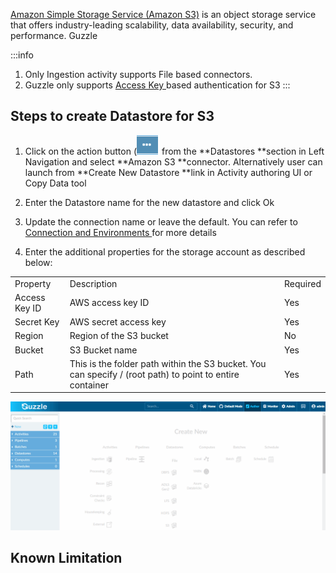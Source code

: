 [Amazon Simple Storage Service (Amazon S3)](https://aws.amazon.com/s3/) is an object storage service that offers industry-leading scalability, data availability, security, and performance. Guzzle 

:::info
1. Only Ingestion activity supports File based connectors. 
2. Guzzle only supports [Access Key ](https://docs.aws.amazon.com/AmazonS3/latest/userguide/RESTAuthentication.html#ConstructingTheAuthenticationHeader)based authentication for S3
:::

## Steps to create Datastore  for S3

1. Click on the action button (![image alt text](/img/docs/how-to-guides/datastores/action_button.png) from the **Datastores **section in Left Navigation and select **Amazon S3 **connector. Alternatively user can launch from **Create New Datastore **link in Activity authoring UI or Copy Data tool

2. Enter the Datastore name for the new datastore and click Ok

3. Update the connection name or leave the default. You can refer to [Connection and Environments ](http://http) for more details

4. Enter the additional properties for the storage account as described below:

<table>
  <tr>
    <td>Property </td>
    <td>Description</td>
    <td>Required</td>
  </tr>
  <tr>
    <td>Access Key ID</td>
    <td>AWS access key ID </td>
    <td>Yes</td>
  </tr>
  <tr>
    <td>Secret Key</td>
    <td>AWS secret access key</td>
    <td>Yes</td>
  </tr>
  <tr>
    <td>Region</td>
    <td>Region of the S3 bucket</td>
    <td>No</td>
  </tr>
  <tr>
    <td>Bucket</td>
    <td>S3 Bucket name</td>
    <td>Yes</td>
  </tr>
  <tr>
    <td>Path</td>
    <td>This is the folder path within the S3 bucket. You can specify  / (root path) to point to entire container</td>
    <td>Yes</td>
  </tr>
</table>


![image alt text](/img/docs/how-to-guides/datastores/amazon_s3_1.gif)

## Known Limitation

